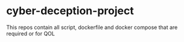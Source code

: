 # cyber-deception-project


This repos contain all script, dockerfile and docker compose that are required or for QOL